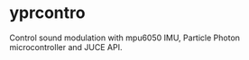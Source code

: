 # yprcontro
Control sound modulation with mpu6050 IMU, Particle Photon microcontroller and JUCE API.
